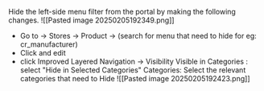 Hide the left-side menu filter from the portal by making the following changes.
![[Pasted image 20250205192349.png]]
- Go to -> Stores -> Product -> (search for menu that need to hide for eg: cr_manufacturer)
- Click and edit
- click Improved Layered Navigation -> Visibility 
  Visible in Categories : select "Hide in Selected Categories"
  Categories: Select the relevant categories that need to Hide 
  ![[Pasted image 20250205192423.png]]